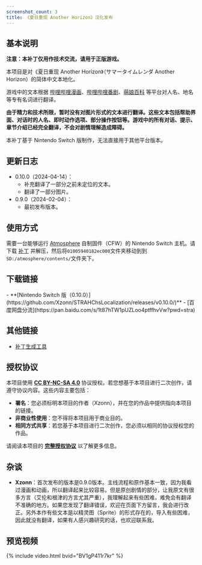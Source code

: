 ```yaml
---
screenshot_count: 3
title: 《夏日重现 Another Horizon》汉化发布
---
```

## 基本说明
**注意：本补丁仅用作技术交流，请用于正版游戏。**

本项目是对《夏日重现 Another Horizon》（<span lang="ja">サマータイムレンダ Another Horizon</span>）的简体中文本地化。

游戏中的文本根据 [哔哩哔哩漫画](https://manga.bilibili.com/detail/mc28500)、[哔哩哔哩番剧](https://www.bilibili.com/bangumi/play/ss41417)、[萌娘百科](https://zh.moegirl.org.cn/%E5%A4%8F%E6%97%A5%E9%87%8D%E7%8E%B0) 等平台对人名、地名等专有名词进行翻译。

**由于精力和技术所限，暂时没有对图片形式的文本进行翻译。这些文本包括帮助界面、对话时的人名、即时动作选项、部分操作按钮等。游戏中的所有对话、提示、章节介绍已经完全翻译，不会对剧情理解造成障碍。**

本补丁基于 Nintendo Switch 版制作，无法直接用于其他平台版本。

## 更新日志
- 0.10.0（2024-04-14）：
  - 补充翻译了一部分之前未定位的文本。
  - 翻译了一部分图片。
- 0.9.0（2024-02-04）：
  - 最初发布版本。

## 使用方式
需要一台能够运行 [Atmosphere](https://github.com/Atmosphere-NX/Atmosphere) 自制固件（CFW）的 Nintendo Switch 主机。请下载 [补丁](#下载链接) 并解压，然后将`01005940182ec000`文件夹移动到到`SD:/atmosphere/contents/`文件夹下。

## 下载链接
<div class="alert alert-primary" markdown="1">
- **[Nintendo Switch 版（0.10.0）](https://github.com/Xzonn/STRAHChsLocalization/releases/v0.10.0/)**
- [百度网盘分流](https://pan.baidu.com/s/1t87hTW1pUZLoo4ptffhvVw?pwd=stra)
</div>

## 其他链接
- [补丁生成工具](https://github.com/Xzonn/STRAHChsLocalizationHelper)

## 授权协议
本项目使用 **[CC BY-NC-SA 4.0](https://creativecommons.org/licenses/by-nc-sa/4.0/legalcode)** 协议授权。若您想基于本项目进行二次创作，请遵守协议内容。这些内容主要包括：

- **署名**：您必须标明本项目的作者（Xzonn），并在您的作品中提供指向本项目的链接。
- **非商业性使用**：您不得将本项目用于商业目的。
- **相同方式共享**：若您基于本项目进行二次创作，您必须以相同的协议授权您的作品。

请阅读本项目的 **[完整授权协议](https://github.com/Xzonn/STRAHChsLocalization/blob/master/LICENSE)** 以了解更多信息。

## 杂谈
- **Xzonn**：首次发布的版本是0.9.0版本。主线流程和原作基本一致，因为我看过漫画和动画，所以翻译起来比较容易。但是原创剧情的部分，让我原文有很多方言（艾伦和根津的方言尤其严重），我理解起来有些困难，难免会有翻译不准确的地方。如果您发现了翻译错误，欢迎在页面下方留言，我会进行改正。另外本作有些文本是以精灵图（Sprite）的形式存在的，导入有些困难，因此就没有翻译，如果有人感兴趣研究的话，也欢迎联系我。

## 预览视频
{% include video.html bvid="BV1gP411r7kr" %}
